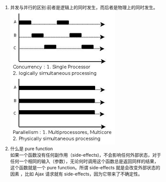 1. 并发与并行的区别:前者是逻辑上的同时发生，而后者是物理上的同时发生。
![image](https://raw.githubusercontent.com/lwwjxz/Blogs/master/image/1.jpeg)  
2. 什么是 pure function  
如果一个函数没有任何副作用（side-effects)，不会影响任何外部状态，对于任何一个相同的输入（参数），无论何时调用这个函数总是返回同样的结果，这个函数就是一个 pure function。所谓 side-effects 就是会改变外部状态的因素 ，比如 Ajax 请求就有 side-effects，因为它带来了不确定性。
